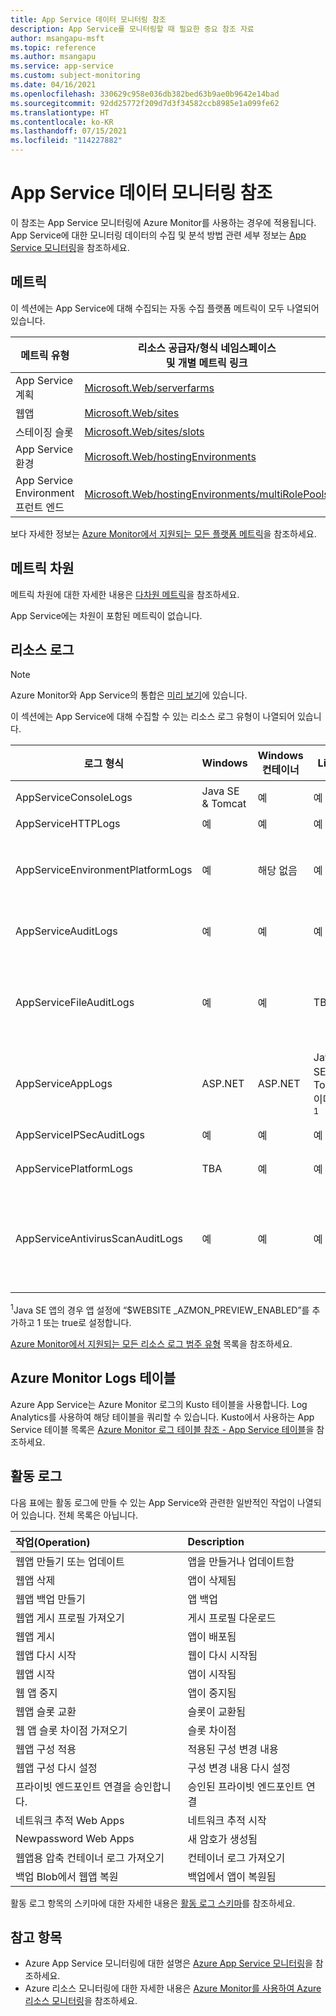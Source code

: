 ```yaml
---
title: App Service 데이터 모니터링 참조
description: App Service를 모니터링할 때 필요한 중요 참조 자료
author: msangapu-msft
ms.topic: reference
ms.author: msangapu
ms.service: app-service
ms.custom: subject-monitoring
ms.date: 04/16/2021
ms.openlocfilehash: 330629c958e036db382bed63b9ae0b9642e14bad
ms.sourcegitcommit: 92dd25772f209d7d3f34582ccb8985e1a099fe62
ms.translationtype: HT
ms.contentlocale: ko-KR
ms.lasthandoff: 07/15/2021
ms.locfileid: "114227882"
---
```

# <a name="monitoring-app-service-data-reference"></a>App Service 데이터 모니터링 참조

이 참조는 App Service 모니터링에 Azure Monitor를 사용하는 경우에 적용됩니다. App Service에 대한 모니터링 데이터의 수집 및 분석 방법 관련 세부 정보는 [App Service 모니터링](monitor-app-service.md)을 참조하세요.

## <a name="metrics"></a>메트릭

이 섹션에는 App Service에 대해 수집되는 자동 수집 플랫폼 메트릭이 모두 나열되어 있습니다.  

|메트릭 유형 | 리소스 공급자/형식 네임스페이스<br/> 및 개별 메트릭 링크 |
|-------|-----|
| App Service 계획 | [Microsoft.Web/serverfarms](../azure-monitor/essentials/metrics-supported.md#microsoftwebserverfarms)
| 웹앱 | [Microsoft.Web/sites](../azure-monitor/essentials/metrics-supported.md#microsoftwebsites) |
| 스테이징 슬롯 | [Microsoft.Web/sites/slots](../azure-monitor/essentials/metrics-supported.md#microsoftwebsitesslots) 
| App Service 환경 | [Microsoft.Web/hostingEnvironments](../azure-monitor/essentials/metrics-supported.md#microsoftwebhostingenvironments)
| App Service Environment 프런트 엔드 | [Microsoft.Web/hostingEnvironments/multiRolePools](../azure-monitor/essentials/metrics-supported.md#microsoftwebhostingenvironmentsmultirolepools)


보다 자세한 정보는 [Azure Monitor에서 지원되는 모든 플랫폼 메트릭](../azure-monitor/essentials/metrics-supported.md)을 참조하세요.


## <a name="metric-dimensions"></a>메트릭 차원

메트릭 차원에 대한 자세한 내용은 [다차원 메트릭](../azure-monitor/essentials/data-platform-metrics.md#multi-dimensional-metrics)을 참조하세요.

App Service에는 차원이 포함된 메트릭이 없습니다.

## <a name="resource-logs"></a>리소스 로그

> [!NOTE]
> Azure Monitor와 App Service의 통합은 [미리 보기](https://aka.ms/appsvcblog-azmon)에 있습니다.
>

이 섹션에는 App Service에 대해 수집할 수 있는 리소스 로그 유형이 나열되어 있습니다. 

| 로그 형식 | Windows | Windows 컨테이너 | Linux | Linux 컨테이너 | 설명 |
|-|-|-|-|-|-|
| AppServiceConsoleLogs | Java SE & Tomcat | 예 | 예 | 예 | 표준 출력 및 표준 오류 |
| AppServiceHTTPLogs | 예 | 예 | 예 | 예 | 웹 서버 로그 |
| AppServiceEnvironmentPlatformLogs | 예 | 해당 없음 | 예 | 예 | App Service Environment: 크기 조정, 구성 변경 및 상태 로그|
| AppServiceAuditLogs | 예 | 예 | 예 | 예 | FTP 및 Kudu를 통한 로그인 작업 |
| AppServiceFileAuditLogs | 예 | 예 | TBA | TBA | 사이트 콘텐츠 대상의 파일 변경 내용(**프리미엄 계층 이상에서만 사용 가능**) |
| AppServiceAppLogs | ASP.NET | ASP.NET | Java SE 및 Tomcat 이미지 <sup>1</sup> | Java SE & Tomcat Blessed Images<sup>1</sup> | 애플리케이션 로그 전송 사용 |
| AppServiceIPSecAuditLogs  | 예 | 예 | 예 | 예 | IP 규칙에서 보낸 요청 |
| AppServicePlatformLogs  | TBA | 예 | 예 | 예 | 컨테이너 작업 로그 |
| AppServiceAntivirusScanAuditLogs | 예 | 예 | 예 | 예 | Microsoft Defender를 사용한 [바이러스 백신 검사 로그](https://azure.github.io/AppService/2020/12/09/AzMon-AppServiceAntivirusScanAuditLogs.html)(**프리미엄 계층만 사용 가능**) | 

<sup>1</sup>Java SE 앱의 경우 앱 설정에 “$WEBSITE _AZMON_PREVIEW_ENABLED”를 추가하고 1 또는 true로 설정합니다.

[Azure Monitor에서 지원되는 모든 리소스 로그 범주 유형](../azure-monitor/essentials/resource-logs-schema.md) 목록을 참조하세요.

## <a name="azure-monitor-logs-tables"></a>Azure Monitor Logs 테이블

Azure App Service는 Azure Monitor 로그의 Kusto 테이블을 사용합니다. Log Analytics를 사용하여 해당 테이블을 쿼리할 수 있습니다. Kusto에서 사용하는 App Service 테이블 목록은 [Azure Monitor 로그 테이블 참조 - App Service 테이블](/azure/azure-monitor/reference/tables/tables-resourcetype#app-services)을 참조하세요. 

## <a name="activity-log"></a>활동 로그

다음 표에는 활동 로그에 만들 수 있는 App Service와 관련한 일반적인 작업이 나열되어 있습니다. 전체 목록은 아닙니다.

| 작업(Operation) | Description |
|:---|:---|
|웹앱 만들기 또는 업데이트| 앱을 만들거나 업데이트함|
|웹앱 삭제| 앱이 삭제됨 |
|웹앱 백업 만들기| 앱 백업|
|웹앱 게시 프로필 가져오기| 게시 프로필 다운로드 |
|웹앱 게시| 앱이 배포됨 |
|웹앱 다시 시작| 웹이 다시 시작됨|
|웹앱 시작| 앱이 시작됨 |
|웹 앱 중지| 앱이 중지됨|
|웹앱 슬롯 교환| 슬롯이 교환됨|
|웹 앱 슬롯 차이점 가져오기| 슬롯 차이점|
|웹앱 구성 적용| 적용된 구성 변경 내용|
|웹앱 구성 다시 설정| 구성 변경 내용 다시 설정|
|프라이빗 엔드포인트 연결을 승인합니다.| 승인된 프라이빗 엔드포인트 연결|
|네트워크 추적 Web Apps| 네트워크 추적 시작|
|Newpassword Web Apps| 새 암호가 생성됨 |
|웹앱용 압축 컨테이너 로그 가져오기| 컨테이너 로그 가져오기 |
|백업 Blob에서 웹앱 복원| 백업에서 앱이 복원됨|

활동 로그 항목의 스키마에 대한 자세한 내용은 [활동 로그 스키마](../azure-monitor/essentials/activity-log-schema.md)를 참조하세요. 

## <a name="see-also"></a>참고 항목

- Azure App Service 모니터링에 대한 설명은 [Azure App Service 모니터링](monitor-app-service.md)을 참조하세요.
- Azure 리소스 모니터링에 대한 자세한 내용은 [Azure Monitor를 사용하여 Azure 리소스 모니터링](../azure-monitor/essentials/monitor-azure-resource.md)을 참조하세요.